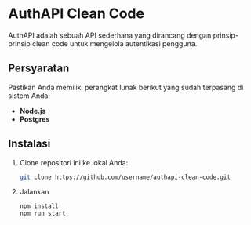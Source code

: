 # AuthAPI Clean Code

AuthAPI adalah sebuah API sederhana yang dirancang dengan prinsip-prinsip clean code untuk mengelola autentikasi pengguna.

## Persyaratan

Pastikan Anda memiliki perangkat lunak berikut yang sudah terpasang di sistem Anda:

- **Node.js** 
- **Postgres**

## Instalasi

1. Clone repositori ini ke lokal Anda:

   ```bash
   git clone https://github.com/username/authapi-clean-code.git
2. Jalankan
   ```bash
   npm install
   npm run start
